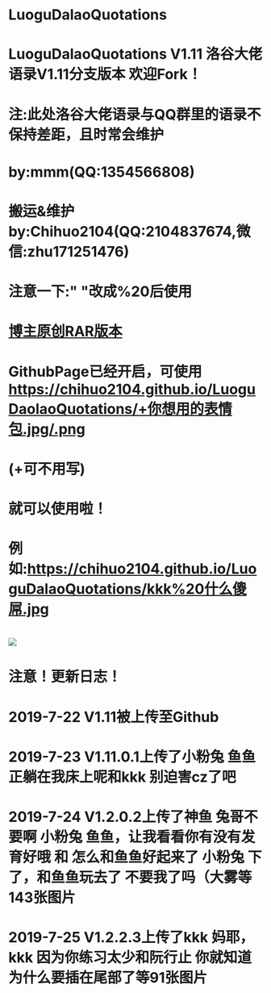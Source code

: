 # LuoguDalaoQuotations
# LuoguDalaoQuotations V1.11 洛谷大佬语录V1.11分支版本 欢迎Fork！
# 注:此处洛谷大佬语录与QQ群里的语录不保持差距，且时常会维护
# by:mmm(QQ:1354566808)
# 搬运&维护by:Chihuo2104(QQ:2104837674,微信:zhu171251476)
# 注意一下:" "改成%20后使用
# [博主原创RAR版本](https://github.com/bigdaddy8099/luogu)
# GithubPage已经开启，可使用 https://chihuo2104.github.io/LuoguDaolaoQuotations/+你想用的表情包.jpg/.png
# (+可不用写)
# 就可以使用啦！
# 例如:https://chihuo2104.github.io/LuoguDalaoQuotations/kkk%20什么傻屌.jpg
# ![](https://chihuo2104.github.io/LuoguDalaoQuotations/kkk%20什么傻屌.jpg)
# 注意！更新日志！
# 2019-7-22 V1.11被上传至Github
# 2019-7-23 V1.11.0.1上传了小粉兔 鱼鱼正躺在我床上呢和kkk 别迫害cz了吧
# 2019-7-24 V1.2.0.2上传了神鱼 兔哥不要啊 小粉兔 鱼鱼，让我看看你有没有发育好哦 和 怎么和鱼鱼好起来了 小粉兔 下了，和鱼鱼玩去了 不要我了吗（大雾等143张图片
# 2019-7-25 V1.2.2.3上传了kkk 妈耶，kkk 因为你练习太少和阮行止 你就知道为什么要插在尾部了等91张图片
